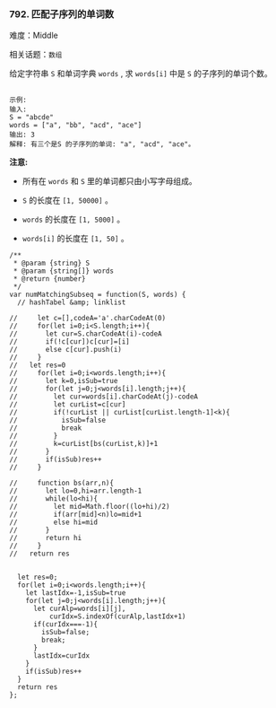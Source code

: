 ### 792. 匹配子序列的单词数

难度：Middle

相关话题：`数组`

给定字符串  `S`  和单词字典  `words` , 求 `words[i]` 中是 `S` 的子序列的单词个数。



```

示例:
输入: 
S = "abcde"
words = ["a", "bb", "acd", "ace"]
输出: 3
解释: 有三个是S 的子序列的单词: "a", "acd", "ace"。
```


**注意:** 




* 所有在 `words` 和 `S` 里的单词都只由小写字母组成。

* `S`  的长度在 `[1, 50000]` 。

* `words` 的长度在 `[1, 5000]` 。

* `words[i]` 的长度在 `[1, 50]` 。




```
/**
 * @param {string} S
 * @param {string[]} words
 * @return {number}
 */
var numMatchingSubseq = function(S, words) {
  // hashTabel &amp; linklist
  
//     let c=[],codeA='a'.charCodeAt(0)
//     for(let i=0;i<S.length;i++){
//       let cur=S.charCodeAt(i)-codeA
//       if(!c[cur])c[cur]=[i]
//       else c[cur].push(i)
//     }
//   let res=0
//     for(let i=0;i<words.length;i++){
//       let k=0,isSub=true
//       for(let j=0;j<words[i].length;j++){
//         let cur=words[i].charCodeAt(j)-codeA
//         let curList=c[cur]
//         if(!curList || curList[curList.length-1]<k){
//           isSub=false
//           break
//         }
//         k=curList[bs(curList,k)]+1
//       }
//       if(isSub)res++
//     }
  
//     function bs(arr,n){
//       let lo=0,hi=arr.length-1
//       while(lo<hi){
//         let mid=Math.floor((lo+hi)/2)
//         if(arr[mid]<n)lo=mid+1
//         else hi=mid
//       }
//       return hi
//     }
//   return res
  
  
  let res=0;
  for(let i=0;i<words.length;i++){
    let lastIdx=-1,isSub=true
    for(let j=0;j<words[i].length;j++){
      let curAlp=words[i][j],
          curIdx=S.indexOf(curAlp,lastIdx+1)
      if(curIdx===-1){
        isSub=false;
        break;
      }
      lastIdx=curIdx
    }
    if(isSub)res++
  }
  return res
};
```

